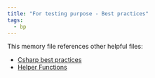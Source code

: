 ```yaml
---
title: "For testing purpose - Best practices"
tags:
  - bp
---
```


This memory file references other helpful files:

- [Csharp best practices](./referenced/best-practice.md)
- [Helper Functions](./referenced/helper.md)
